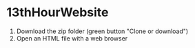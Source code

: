 # 13thHourWebsite
1. Download the zip folder (green button "Clone or download")
2. Open an HTML file with a web browser
